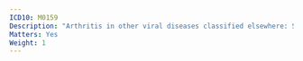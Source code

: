 ```yaml
---
ICD10: M0159
Description: "Arthritis in other viral diseases classified elsewhere: Site unspecified"
Matters: Yes
Weight: 1
---
```

